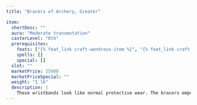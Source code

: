```yaml
---
title: "Bracers of Archery, Greater"

item:
  shortDesc: ""
  aura: "Moderate transmutation"
  casterLevel: "8th"
  prerequisites:
    feats: ["{% feat_link craft-wondrous-item %}", "{% feat_link craft-magic-arms-and-armor %}"]
    spells: []
    special: []
  slot: ""
  marketPrice: 25000
  marketPriceSpecial: ""
  weight: "1 lb"
  description: |
    These wristbands look like normal protective wear. The bracers empower the wearer to use any bow (not including crossbows) as if she were proficient in its use. If she already has proficiency with any type of bow, she gains a +2 competence bonus on attack rolls and a +1 competence bonus on damage rolls whenever using that type of bow. Both bracers must be worn for the magic to be effective.
---
```

